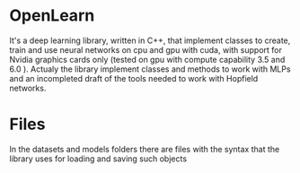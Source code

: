 # OpenLearn
It's a deep learning library, written in C++, that implement classes to create, train and use neural networks on cpu and gpu with cuda, with support for Nvidia graphics cards only (tested on gpu with compute capability 3.5 and 6.0 ).
Actualy  the library implement classes and methods to work with MLPs and an incompleted draft of the tools needed to work with Hopfield networks.

# Files
In the datasets and models folders there are files with the syntax that the library uses for loading and saving such objects

